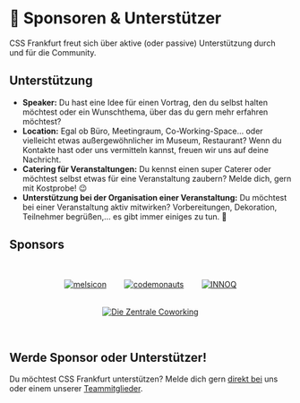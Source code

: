 # :star2: Sponsoren & Unterstützer

CSS Frankfurt freut sich über aktive (oder passive) Unterstützung durch und für die Community.

## Unterstützung

* **Speaker:** Du hast eine Idee für einen Vortrag, den du selbst halten möchtest oder ein Wunschthema, über das du gern mehr erfahren möchtest?
* **Location:** Egal ob Büro, Meetingraum, Co-Working-Space… oder vielleicht etwas außergewöhnlicher im Museum, Restaurant? Wenn du Kontakte hast oder uns vermitteln kannst, freuen wir uns auf deine Nachricht.
* **Catering für Veranstaltungen:** Du kennst einen super Caterer oder möchtest selbst etwas für eine Veranstaltung zaubern? Melde dich, gern mit Kostprobe! :wink:
* **Unterstützung bei der Organisation einer Veranstaltung:** Du möchtest bei einer Veranstaltung aktiv mitwirken? Vorbereitungen, Dekoration, Teilnehmer begrüßen,… es gibt immer einiges zu tun. :slightly_smiling_face:

## Sponsors

<div align="center" style="display: flex; flex-wrap: wrap; justify-content: center; align-items: center; padding: 1rem 0;">

  <a href="https://melsicon.de/" rel="noopener noreferrer" target="_blank" title="melsicon website" style="display: block; margin: 1rem;">
  <img src="/sponsors/melsicon.svg" alt="melsicon">
  </a>

  <a href="https://codemonauts.com/" rel="noopener noreferrer" target="_blank" title="codemonauts website" style="display: block; margin: 1rem;">
  <img src="/sponsors/codemonauts.svg" alt="codemonauts">
  </a>

  <a href="https://innoq.com/" rel="noopener noreferrer" target="_blank" title="INNOQ website" style="display: block; margin: 1rem;">
  <img src="/sponsors/innoq.svg" alt="INNOQ">
  </a>

  <a href="https://die-zentrale-ffm.de/" rel="noopener noreferrer" target="_blank" title="Die Zentrale Coworking website" style="display: block; margin: 1rem;">
  <img src="/sponsors/diezentrale.png" alt="Die Zentrale Coworking">
  </a>
</div>

## Werde Sponsor oder Unterstützer!

Du möchtest CSS Frankfurt unterstützen? Melde dich gern [direkt bei](./contact.md) uns oder einem unserer [Teammitglieder](./team.md).
